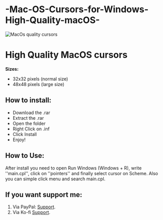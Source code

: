 # -Mac-OS-Cursors-for-Windows-High-Quality-macOS-


![MacOs quality cursors](https://github.com/JimmyXD2/-Mac-OS-Cursors-for-Windows-High-Quality-macOS-/assets/98918475/358a1dd0-348d-4740-b78e-dc468c278854)


# High Quality MacOS cursors

**Sizes:**
- 32x32 pixels (normal size)
- 48x48 pixels (large size)

## How to install:

- Download the .rar 
- Extract the .rar
- Open the folder
- Right Click on .inf
- Click Install
- Enjoy!
  
## How to Use:

After install you need to open Run Windows (Windows + R), write ''main.cpl'', click on ''pointers'' and finally select cursor on Scheme.
Also you can simple click menu and search main.cpl.

## If you want support me:

1. Via PayPal: [Support](www.paypal.me/JimMata).
2. Via Ko-fi   [Support](ko-fi.com/jimmyxd2).

